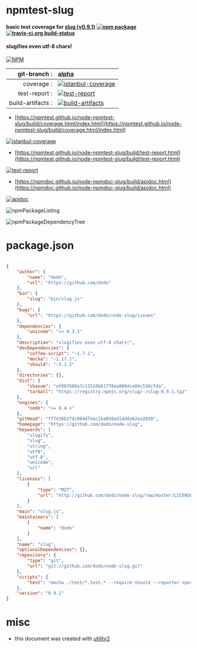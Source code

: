 # npmtest-slug

#### basic test coverage for  [slug (v0.9.1)](https://github.com/dodo/node-slug)  [![npm package](https://img.shields.io/npm/v/npmtest-slug.svg?style=flat-square)](https://www.npmjs.org/package/npmtest-slug) [![travis-ci.org build-status](https://api.travis-ci.org/npmtest/node-npmtest-slug.svg)](https://travis-ci.org/npmtest/node-npmtest-slug)

#### slugifies even utf-8 chars!

[![NPM](https://nodei.co/npm/slug.png?downloads=true&downloadRank=true&stars=true)](https://www.npmjs.com/package/slug)

| git-branch : | [alpha](https://github.com/npmtest/node-npmtest-slug/tree/alpha)|
|--:|:--|
| coverage : | [![istanbul-coverage](https://npmtest.github.io/node-npmtest-slug/build/coverage.badge.svg)](https://npmtest.github.io/node-npmtest-slug/build/coverage.html/index.html)|
| test-report : | [![test-report](https://npmtest.github.io/node-npmtest-slug/build/test-report.badge.svg)](https://npmtest.github.io/node-npmtest-slug/build/test-report.html)|
| build-artifacts : | [![build-artifacts](https://npmtest.github.io/node-npmtest-slug/glyphicons_144_folder_open.png)](https://github.com/npmtest/node-npmtest-slug/tree/gh-pages/build)|

- [https://npmtest.github.io/node-npmtest-slug/build/coverage.html/index.html](https://npmtest.github.io/node-npmtest-slug/build/coverage.html/index.html)

[![istanbul-coverage](https://npmtest.github.io/node-npmtest-slug/build/screenCapture.buildCi.browser.%252Ftmp%252Fbuild%252Fcoverage.lib.html.png)](https://npmtest.github.io/node-npmtest-slug/build/coverage.html/index.html)

- [https://npmtest.github.io/node-npmtest-slug/build/test-report.html](https://npmtest.github.io/node-npmtest-slug/build/test-report.html)

[![test-report](https://npmtest.github.io/node-npmtest-slug/build/screenCapture.buildCi.browser.%252Ftmp%252Fbuild%252Ftest-report.html.png)](https://npmtest.github.io/node-npmtest-slug/build/test-report.html)

- [https://npmdoc.github.io/node-npmdoc-slug/build/apidoc.html](https://npmdoc.github.io/node-npmdoc-slug/build/apidoc.html)

[![apidoc](https://npmdoc.github.io/node-npmdoc-slug/build/screenCapture.buildCi.browser.%252Ftmp%252Fbuild%252Fapidoc.html.png)](https://npmdoc.github.io/node-npmdoc-slug/build/apidoc.html)

![npmPackageListing](https://npmtest.github.io/node-npmtest-slug/build/screenCapture.npmPackageListing.svg)

![npmPackageDependencyTree](https://npmtest.github.io/node-npmtest-slug/build/screenCapture.npmPackageDependencyTree.svg)



# package.json

```json

{
    "author": {
        "name": "dodo",
        "url": "https://github.com/dodo"
    },
    "bin": {
        "slug": "bin/slug.js"
    },
    "bugs": {
        "url": "https://github.com/dodo/node-slug/issues"
    },
    "dependencies": {
        "unicode": ">= 0.3.1"
    },
    "description": "slugifies even utf-8 chars!",
    "devDependencies": {
        "coffee-script": "~1.7.1",
        "mocha": "~1.17.1",
        "should": "~3.1.2"
    },
    "directories": {},
    "dist": {
        "shasum": "af08f608a7c11516b61778aa800dce84c518cfda",
        "tarball": "https://registry.npmjs.org/slug/-/slug-0.9.1.tgz"
    },
    "engines": {
        "node": ">= 0.4.x"
    },
    "gitHead": "ff7426b2fdc084df4ac1ba058ad1ddda62ea2030",
    "homepage": "https://github.com/dodo/node-slug",
    "keywords": [
        "slugify",
        "slug",
        "string",
        "utf8",
        "utf-8",
        "unicode",
        "url"
    ],
    "licenses": [
        {
            "type": "MIT",
            "url": "http://github.com/dodo/node-slug/raw/master/LICENSE"
        }
    ],
    "main": "slug.js",
    "maintainers": [
        {
            "name": "dodo"
        }
    ],
    "name": "slug",
    "optionalDependencies": {},
    "repository": {
        "type": "git",
        "url": "git://github.com/dodo/node-slug.git"
    },
    "scripts": {
        "test": "mocha ./test/*.test.* --require should --reporter spec --colors --compilers coffee:coffee-script/register"
    },
    "version": "0.9.1"
}
```



# misc
- this document was created with [utility2](https://github.com/kaizhu256/node-utility2)
